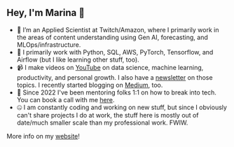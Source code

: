 ## Hey, I'm Marina 👋

- 🔬 I’m an Applied Scientist at Twitch/Amazon, where I primarily work in the areas of content understanding using Gen AI, forecasting, and MLOps/infrastructure.
- 🐍 I primarily work with Python, SQL, AWS, PyTorch, Tensorflow, and Airflow (but I like learning other stuff, too).
- 📹 I make videos on [YouTube](https://www.youtube.com/@Gratitude.Driven) on data science, machine learning, productivity, and personal growth. I also have a [newsletter](https://www.gratitudedriven.com/subscribe) on those topics. I recently started blogging on [Medium](https://medium.com/@gratitudedriven), too.
- 💬 Since 2022 I've been mentoring folks 1:1 on how to break into tech. You can book a call with me [here](https://topmate.io/marina_wyss).
- 🤐 I am constantly coding and working on new stuff, but since I obviously can't share projects I do at work, the stuff here is mostly out of date/much smaller scale than my professional work. FWIW.

More info on my [website](https://www.gratitudedriven.com/)!
